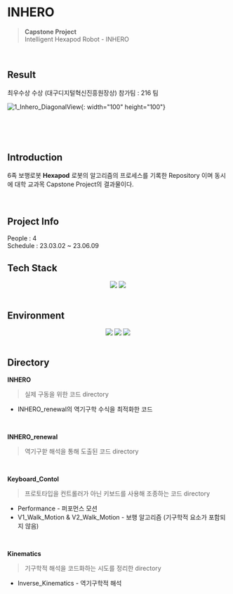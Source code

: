 # INHERO
> __Capstone Project__<br/>
> Intelligent Hexapod Robot - INHERO
<br/>

## Result
최우수상 수상 (대구디지털혁신진흥원장상)
참가팀 : 216 팀

![1_Inhero_DiagonalView](https://github.com/KimGyuheon/Capstone/assets/97663910/daff54d1-79a6-482a-a074-1cd7cdf233b4){: width="100" height="100"}

<br/><br/><br/>

## Introduction
6족 보행로봇 **Hexapod** 로봇의 알고리즘의 프로세스를 기록한 Repository 이며 동시에 대학 교과목 Capstone Project의 결과물이다.
<br/><br/><br/>

## Project Info
People : 4
<br/>
Schedule : 23.03.02 ~ 23.06.09
<br/>

## Tech Stack
<div align="center">
 <img src="https://img.shields.io/badge/Python-3776AB?style=flat&logo=python&logoColor=white"/>
 <img src="https://img.shields.io/badge/GITHUB-181717?style=flat&logo=github&logoColor=white"/>
</div>
  
<br/>

## Environment
<div align="center">
 <img src="https://img.shields.io/badge/Raspberry PI-A22846?style=flat&logo=raspberrypi&logoColor=white"/>
 <img src="https://img.shields.io/badge/Ubuntu-E95420?style=flat&logo=ubuntu&logoColor=white"/>
 <img src="https://img.shields.io/badge/QT creator-41CD52?style=flat&logo=qt&logoColor=white"/>
</div>
<br/>

## Directory
__INHERO__
> 실제 구동을 위한 코드 directory
- INHERO_renewal의 역기구학 수식을 최적화한 코드
<br/>

__INHERO_renewal__
> 역기구핟 해석을 통해 도출된 코드 directory
<br/>

__Keyboard_Contol__
> 프로토타입을 컨트롤러가 아닌 키보드를 사용해 조종하는 코드 directory
- Performance - 퍼포먼스 모션
- V1_Walk_Motion & V2_Walk_Motion - 보행 알고리즘 (기구학적 요소가 포함되지 않음)
<br/>

__Kinematics__
> 기구학적 해석을 코드화하는 시도를 정리한 directory
- Inverse_Kinematics - 역기구학적 해석
<br/><br/>

  
  
  
